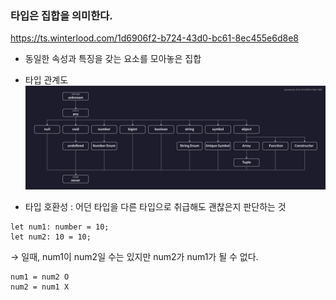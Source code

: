 ### 타입은 집합을 의미한다.

https://ts.winterlood.com/1d6906f2-b724-43d0-bc61-8ec455e6d8e8

- 동일한 속성과 특징을 갖는 요소를 모아놓은 집합
- 타입 관계도
  ![typeImage](./typeImage.png)

- 타입 호환성 : 어던 타입을 다른 타입으로 취급해도 괜찮은지 판단하는 것

```
let num1: number = 10;
let num2: 10 = 10;
```

&rarr; 일때, num1이 num2일 수는 있지만 num2가 num1가 될 수 없다.

```
num1 = num2 O
num2 = num1 X
```
